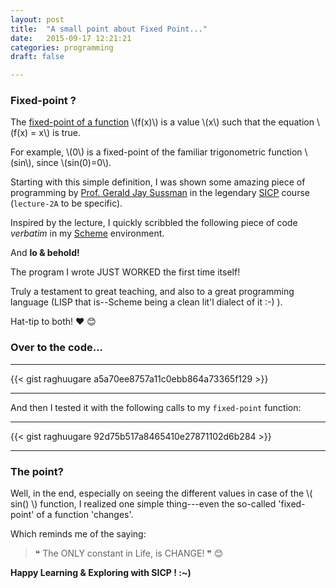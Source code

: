 ```yaml
---
layout: post
title:  "A small point about Fixed Point..."
date:   2015-09-17 12:21:21
categories: programming
draft: false

---
```


### Fixed-point ?

The [fixed-point of a function][link_fixed_point_definition] \\(f(x)\\) is a value \\(x\\) such that the equation \\(f(x) = x\\) is true.

For example, \\(0\\) is a fixed-point of the familiar trigonometric function \\(sin\\), since \\(sin(0)=0\\).

Starting with this simple definition, I was shown some amazing piece of programming by [Prof. Gerald Jay Sussman][link_prof_Sussman] in the legendary [SICP][link_SICP] course (`lecture-2A` to be specific).

Inspired by the lecture, I quickly scribbled the following piece of code _verbatim_ in my [Scheme][link_scheme] environment.

And **lo & behold!**

The program I wrote JUST WORKED the first time itself!

Truly a testament to great teaching, and also to a great programming language (LISP that is--Scheme being a clean lit'l dialect of it :-) ).

Hat-tip to both! :hearts: :blush:

### Over to the code...

---

{{< gist raghuugare a5a70ee8757a11c0ebb864a73365f129 >}}

---

And then I tested it with the following calls to my `fixed-point` function:

---

{{< gist raghuugare 92d75b517a8465410e27871102d6b284 >}}

---

### The point?

Well, in the end, especially on seeing the different values in case of the \\( sin() \\) function, I realized one simple thing---even the so-called 'fixed-point' of a function 'changes'.

Which reminds me of the saying:

>  &#10077; The ONLY constant in Life, is CHANGE! &#10078; :blush:

**Happy Learning & Exploring with SICP ! :~)**

[link_scheme]: https://en.wikipedia.org/wiki/Scheme_(programming_language)
[link_fixed_point_definition]: https://en.wikipedia.org/wiki/Fixed_point_(mathematics)
[link_prof_Sussman]: https://en.wikipedia.org/wiki/Gerald_Jay_Sussman
[link_SICP]: https://mitpress.mit.edu/sicp/

